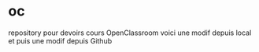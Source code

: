 # oc
repository pour devoirs cours OpenClassroom
voici une modif depuis local
et puis une modif depuis Github
